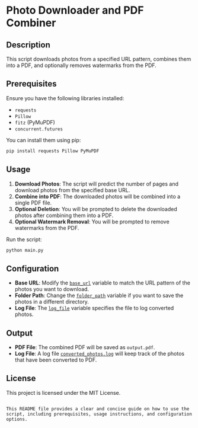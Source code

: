 
# Photo Downloader and PDF Combiner

## Description
This script downloads photos from a specified URL pattern, combines them into a PDF, and optionally removes watermarks from the PDF.

## Prerequisites
Ensure you have the following libraries installed:
- `requests`
- `Pillow`
- `fitz` (PyMuPDF)
- `concurrent.futures`

You can install them using pip:
```bash
pip install requests Pillow PyMuPDF
```

## Usage
1. **Download Photos**: The script will predict the number of pages and download photos from the specified base URL.
2. **Combine into PDF**: The downloaded photos will be combined into a single PDF file.
3. **Optional Deletion**: You will be prompted to delete the downloaded photos after combining them into a PDF.
4. **Optional Watermark Removal**: You will be prompted to remove watermarks from the PDF.

Run the script:
```bash
python main.py
```

## Configuration
- **Base URL**: Modify the [`base_url`](command:_github.copilot.openSymbolFromReferences?%5B%22%22%2C%5B%7B%22uri%22%3A%7B%22scheme%22%3A%22file%22%2C%22authority%22%3A%22%22%2C%22path%22%3A%22%2FC%3A%2FUsers%2Ftimur%2FDownloads%2F%D0%BF%D1%80%D0%B8%D1%86%D0%B5%D0%BB%D1%8C%D0%BD%D1%8B%D0%B5%20%D1%81%D0%B8%D1%81%D1%82%D0%B5%D0%BC%D1%8B%20%D0%BA%D0%BD%D0%B8%D0%B6%D0%BA%D0%B0%2Fmain.py%22%2C%22query%22%3A%22%22%2C%22fragment%22%3A%22%22%7D%2C%22pos%22%3A%7B%22line%22%3A40%2C%22character%22%3A28%7D%7D%5D%2C%224e27ec37-5d7a-431f-971f-77f219e11336%22%5D "Go to definition") variable to match the URL pattern of the photos you want to download.
- **Folder Path**: Change the [`folder_path`](command:_github.copilot.openSymbolFromReferences?%5B%22%22%2C%5B%7B%22uri%22%3A%7B%22scheme%22%3A%22file%22%2C%22authority%22%3A%22%22%2C%22path%22%3A%22%2FC%3A%2FUsers%2Ftimur%2FDownloads%2F%D0%BF%D1%80%D0%B8%D1%86%D0%B5%D0%BB%D1%8C%D0%BD%D1%8B%D0%B5%20%D1%81%D0%B8%D1%81%D1%82%D0%B5%D0%BC%D1%8B%20%D0%BA%D0%BD%D0%B8%D0%B6%D0%BA%D0%B0%2Fmain.py%22%2C%22query%22%3A%22%22%2C%22fragment%22%3A%22%22%7D%2C%22pos%22%3A%7B%22line%22%3A10%2C%22character%22%3A0%7D%7D%5D%2C%224e27ec37-5d7a-431f-971f-77f219e11336%22%5D "Go to definition") variable if you want to save the photos in a different directory.
- **Log File**: The [`log_file`](command:_github.copilot.openSymbolFromReferences?%5B%22%22%2C%5B%7B%22uri%22%3A%7B%22scheme%22%3A%22file%22%2C%22authority%22%3A%22%22%2C%22path%22%3A%22%2FC%3A%2FUsers%2Ftimur%2FDownloads%2F%D0%BF%D1%80%D0%B8%D1%86%D0%B5%D0%BB%D1%8C%D0%BD%D1%8B%D0%B5%20%D1%81%D0%B8%D1%81%D1%82%D0%B5%D0%BC%D1%8B%20%D0%BA%D0%BD%D0%B8%D0%B6%D0%BA%D0%B0%2Fmain.py%22%2C%22query%22%3A%22%22%2C%22fragment%22%3A%22%22%7D%2C%22pos%22%3A%7B%22line%22%3A14%2C%22character%22%3A0%7D%7D%5D%2C%224e27ec37-5d7a-431f-971f-77f219e11336%22%5D "Go to definition") variable specifies the file to log converted photos.

## Output
- **PDF File**: The combined PDF will be saved as `output.pdf`.
- **Log File**: A log file [`converted_photos.log`](command:_github.copilot.openSymbolFromReferences?%5B%22%22%2C%5B%7B%22uri%22%3A%7B%22scheme%22%3A%22file%22%2C%22authority%22%3A%22%22%2C%22path%22%3A%22%2FC%3A%2FUsers%2Ftimur%2FDownloads%2F%D0%BF%D1%80%D0%B8%D1%86%D0%B5%D0%BB%D1%8C%D0%BD%D1%8B%D0%B5%20%D1%81%D0%B8%D1%81%D1%82%D0%B5%D0%BC%D1%8B%20%D0%BA%D0%BD%D0%B8%D0%B6%D0%BA%D0%B0%2Fmain.py%22%2C%22query%22%3A%22%22%2C%22fragment%22%3A%22%22%7D%2C%22pos%22%3A%7B%22line%22%3A94%2C%22character%22%3A8%7D%7D%5D%2C%224e27ec37-5d7a-431f-971f-77f219e11336%22%5D "Go to definition") will keep track of the photos that have been converted to PDF.

## License
This project is licensed under the MIT License.
```

This README file provides a clear and concise guide on how to use the script, including prerequisites, usage instructions, and configuration options.
